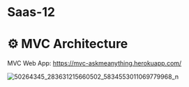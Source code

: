 # Saas-12

# :gear: **MVC Architecture**

MVC Web App: https://mvc-askmeanything.herokuapp.com/

![50264345_283631215660502_5834553011069779968_n](https://user-images.githubusercontent.com/75037224/125198541-ec12d500-e26a-11eb-9e6f-d2336c9e981d.png)

